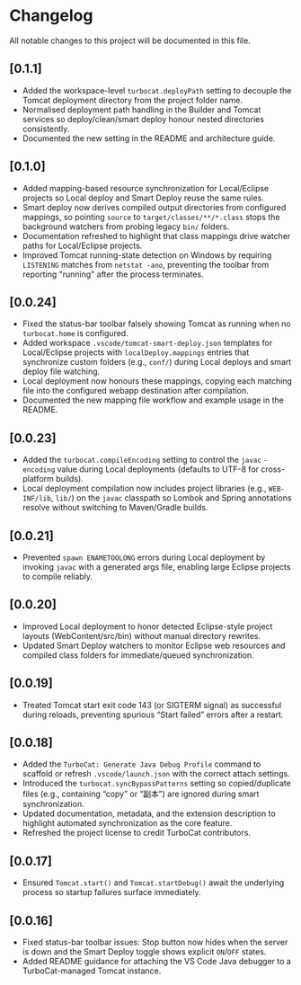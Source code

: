 # Changelog

All notable changes to this project will be documented in this file.

## [0.1.1]
- Added the workspace-level `turbocat.deployPath` setting to decouple the Tomcat deployment directory from the project folder name.
- Normalised deployment path handling in the Builder and Tomcat services so deploy/clean/smart deploy honour nested directories consistently.
- Documented the new setting in the README and architecture guide.

## [0.1.0]
- Added mapping-based resource synchronization for Local/Eclipse projects so Local deploy and Smart Deploy reuse the same rules.
- Smart deploy now derives compiled output directories from configured mappings, so pointing `source` to `target/classes/**/*.class` stops the background watchers from probing legacy `bin/` folders.
- Documentation refreshed to highlight that class mappings drive watcher paths for Local/Eclipse projects.
- Improved Tomcat running-state detection on Windows by requiring `LISTENING` matches from `netstat -ano`, preventing the toolbar from reporting "running" after the process terminates.

## [0.0.24]
- Fixed the status-bar toolbar falsely showing Tomcat as running when no `turbocat.home` is configured.
- Added workspace `.vscode/tomcat-smart-deploy.json` templates for Local/Eclipse projects with `localDeploy.mappings` entries that synchronize custom folders (e.g., `conf/`) during Local deploys and smart deploy file watching.
- Local deployment now honours these mappings, copying each matching file into the configured webapp destination after compilation.
- Documented the new mapping file workflow and example usage in the README.

## [0.0.23]
- Added the `turbocat.compileEncoding` setting to control the `javac` `-encoding` value during Local deployments (defaults to UTF-8 for cross-platform builds).
- Local deployment compilation now includes project libraries (e.g., `WEB-INF/lib`, `lib/`) on the `javac` classpath so Lombok and Spring annotations resolve without switching to Maven/Gradle builds.

## [0.0.21]
- Prevented `spawn ENAMETOOLONG` errors during Local deployment by invoking `javac` with a generated args file, enabling large Eclipse projects to compile reliably.

## [0.0.20]
- Improved Local deployment to honor detected Eclipse-style project layouts (WebContent/src/bin) without manual directory rewrites.
- Updated Smart Deploy watchers to monitor Eclipse web resources and compiled class folders for immediate/queued synchronization.

## [0.0.19]
- Treated Tomcat start exit code 143 (or SIGTERM signal) as successful during reloads, preventing spurious “Start failed” errors after a restart.

## [0.0.18]
- Added the `TurboCat: Generate Java Debug Profile` command to scaffold or refresh `.vscode/launch.json` with the correct attach settings.
- Introduced the `turbocat.syncBypassPatterns` setting so copied/duplicate files (e.g., containing “copy” or “副本”) are ignored during smart synchronization.
- Updated documentation, metadata, and the extension description to highlight automated synchronization as the core feature.
- Refreshed the project license to credit TurboCat contributors.

## [0.0.17]
- Ensured `Tomcat.start()` and `Tomcat.startDebug()` await the underlying process so startup failures surface immediately.

## [0.0.16]
- Fixed status-bar toolbar issues: Stop button now hides when the server is down and the Smart Deploy toggle shows explicit `ON`/`OFF` states.
- Added README guidance for attaching the VS Code Java debugger to a TurboCat-managed Tomcat instance.
